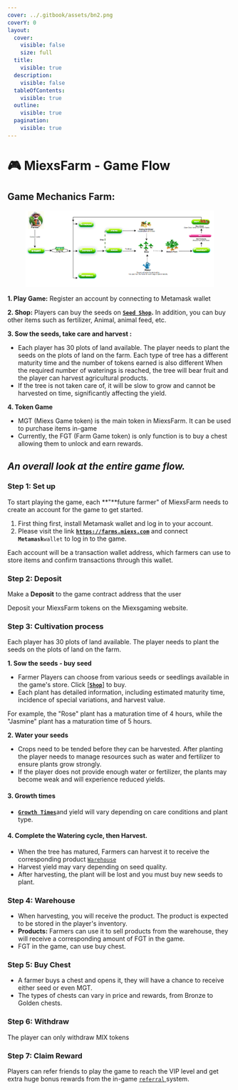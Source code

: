 ```yaml
---
cover: ../.gitbook/assets/bn2.png
coverY: 0
layout:
  cover:
    visible: false
    size: full
  title:
    visible: true
  description:
    visible: false
  tableOfContents:
    visible: true
  outline:
    visible: true
  pagination:
    visible: true
---
```


# 🎮 MiexsFarm - Game Flow

## **Game Mechanics Farm:**

<figure><img src="../.gitbook/assets/Flow game final.png" alt=""><figcaption></figcaption></figure>

**1. Play Game:** Register an account by connecting to Metamask wallet

**2. Shop:** Players can buy the seeds on [**`Seed Shop`**](../game-features/basic-features/shop.md)**.** In addition, you can buy other items such as fertilizer, Animal, animal feed, etc.

**3. Sow the seeds, take care and harvest :**&#x20;

* Each player has 30 plots of land available. The player needs to plant the seeds on the plots of land on the farm. Each type of tree has a different maturity time and the number of tokens earned is also different When the required number of waterings is reached, the tree will bear fruit and the player can harvest agricultural products.
* If the tree is not taken care of, it will be slow to grow and cannot be harvested on time, significantly affecting the yield.

**4. Token Game**

* MGT (Miexs Game token) is the main token in MiexsFarm. It can be used to purchase items in-game
* Currently, the FGT (Farm Game token) is only function is to buy a chest allowing them to unlock and earn rewards.

## _**An overall look at the entire game flow.**_&#x20;

### **Step 1: Set up**

To start playing the game, each **"**future farmer" of MiexsFarm needs to create an account for the game to get started.

1. First thing first, install Metamask wallet and log in to your account.
2. Please visit the link [**`https://farms.miexs.com`**](https://farms.miexs.com) and connect  **`Metamask`**`wallet` to log in to the game.

Each account will be a transaction wallet address, which farmers can use to store items and confirm transactions through this wallet.&#x20;

### **Step 2:** Deposit&#x20;

&#x20;Make a **Deposit** to the game contract address that the user

Deposit your MiexsFarm tokens on the Miexsgaming website.

### **Step 3:** Cultivation process

Each player has 30 plots of land available. The player needs to plant the seeds on the plots of land on the farm.

**1. Sow the seeds - buy seed**

* Farmer Players can choose from various seeds or seedlings available in the game's store. Click \[[**`Shop`**](../game-features/basic-features/shop.md)] to buy.
* Each plant has detailed information, including estimated maturity time, incidence of special variations, and harvest value.

For example, the "Rose" plant has a maturation time of 4 hours, while the "Jasmine" plant has a maturation time of 5 hours.

**2. Water your seeds**

* Crops need to be tended before they can be harvested. After planting the player needs to manage resources such as water and fertilizer to ensure plants grow strongly.
* If the player does not provide enough water or fertilizer, the plants may become weak and will experience reduced yields.

#### **3. Growth times**&#x20;

* [**`Growth Times`**](miexsfarm-rules.md#id-1.-the-type-of-seed-affects-how-plants-grow-and-what-they-produce)and yield will vary depending on care conditions and plant type.&#x20;

#### **4.** Complete the Watering cycle, then Harvest.

* When the tree has matured, Farmers can harvest it to receive the corresponding product [`Warehouse`](../game-features/basic-features/storehouse.md)
* Harvest yield may vary depending on seed quality.
* After harvesting, the plant will be lost and you must buy new seeds to plant.

### Step 4: Warehouse

* When harvesting, you will receive the product. The product is expected to be stored in the player's inventory.
* **Products:** Farmers can use it to sell products from the warehouse, they will receive a corresponding amount of FGT in the game.
* FGT in the game, can use buy chest.

### Step 5: Buy Chest

* A farmer buys a chest and opens it, they will have a chance to receive either seed or even MGT.
* The types of chests can vary in price and rewards, from Bronze to Golden chests.

### Step 6: Withdraw

The player can only withdraw MIX tokens

### **Step 7: Claim Reward**

Players can refer friends to play the game to reach the VIP level and get extra huge bonus rewards from the in-game [`referral` ](../referral-system/what-is-the-referral-system.md)system.
